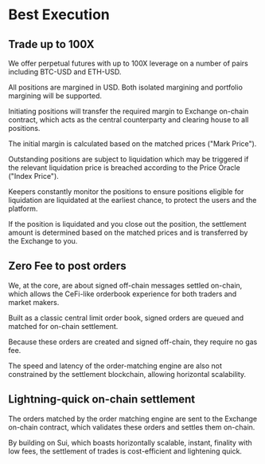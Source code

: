 # Best Execution

## Trade up to 100X

We offer perpetual futures with up to 100X leverage on a number of pairs including BTC-USD and ETH-USD.

All positions are margined in USD. Both isolated margining and portfolio margining will be supported.

Initiating positions will transfer the required margin to Exchange on-chain contract, which acts as the central counterparty and clearing house to all positions.

The initial margin is calculated based on the matched prices ("Mark Price").

Outstanding positions are subject to liquidation which may be triggered if the relevant liquidation price is breached according to the Price Oracle ("Index Price").

Keepers constantly monitor the positions to ensure positions eligible for liquidation are liquidated at the earliest chance, to protect the users and the platform.

If the position is liquidated and you close out the position, the settlement amount is determined based on the matched prices and is transferred by the Exchange to you.

## Zero Fee to post orders

We, at the core, are about signed off-chain messages settled on-chain, which allows the CeFi-like orderbook experience for both traders and market makers.

Built as a classic central limit order book, signed orders are queued and matched for on-chain settlement.

Because these orders are created and signed off-chain, they require no gas fee.

The speed and latency of the order-matching engine are also not constrained by the settlement blockchain, allowing horizontal scalability.

## Lightning-quick on-chain settlement

The orders matched by the order matching engine are sent to the Exchange on-chain contract, which validates these orders and settles them on-chain.

By building on Sui, which boasts horizontally scalable, instant, finality with low fees, the settlement of trades is cost-efficient and lightening quick.
